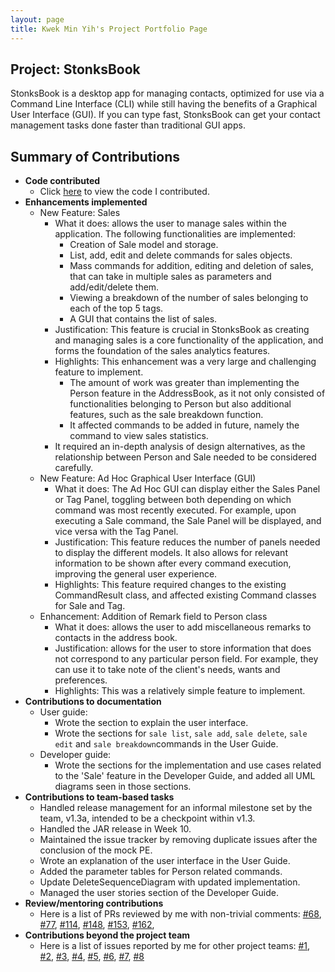 ```yaml
---
layout: page
title: Kwek Min Yih's Project Portfolio Page
---
```


## Project: StonksBook

StonksBook is a desktop app for managing contacts, optimized for use via a Command Line Interface (CLI) 
while still having the benefits of a Graphical User Interface (GUI). 
If you can type fast, StonksBook can get your contact management tasks done faster than traditional GUI apps.
 
## Summary of Contributions

* **Code contributed**
    * Click [here](https://nus-cs2103-ay2021s1.github.io/tp-dashboard/#breakdown=true&search=hakujitsu) to view the code I contributed.
* **Enhancements implemented**
    * New Feature: Sales
        * What it does: allows the user to manage sales within the application. The following functionalities are implemented:
            * Creation of Sale model and storage.
            * List, add, edit and delete commands for sales objects.
            * Mass commands for addition, editing and deletion of sales, that can take in multiple sales as parameters and add/edit/delete them.
            * Viewing a breakdown of the number of sales belonging to each of the top 5 tags.
            * A GUI that contains the list of sales.
        * Justification: This feature is crucial in StonksBook as creating and managing sales is a core functionality of the application, 
        and forms the foundation of the sales analytics features.
        * Highlights: This enhancement was a very large and challenging feature to implement.
            * The amount of work was greater than implementing the Person feature in the AddressBook, as it not only consisted of 
            functionalities belonging to Person but also additional features, such as the sale breakdown function.
            * It affected commands to be added in future, namely the command to view sales statistics. 
        * It required an in-depth analysis of design alternatives, as the relationship between Person and Sale needed to be considered carefully.
    * New Feature: Ad Hoc Graphical User Interface (GUI)
        * What it does: The Ad Hoc GUI can display either the Sales Panel or Tag Panel, 
        toggling between both depending on which command was most recently executed. 
        For example, upon executing a Sale command, the Sale Panel will be displayed, and vice versa with the Tag Panel.
        * Justification: This feature reduces the number of panels needed to display the different models.
        It also allows for relevant information to be shown after every command execution, improving the general user experience.
        * Highlights: This feature required changes to the existing CommandResult class, and affected existing Command classes for Sale and Tag.
    * Enhancement: Addition of Remark field to Person class
        * What it does: allows the user to add miscellaneous remarks to contacts in the address book. 
        * Justification: allows for the user to store information that does not correspond to any particular person field.
        For example, they can use it to take note of the client's needs, wants and preferences.
        * Highlights: This was a relatively simple feature to implement. 
* **Contributions to documentation**
    * User guide:
        * Wrote the section to explain the user interface.
        * Wrote the sections for `sale list`, `sale add`, `sale delete`, `sale edit` and `sale breakdown`commands in the User Guide.
    * Developer guide: 
        * Wrote the sections for the implementation and use cases related to the 'Sale' feature in the Developer Guide,
        and added all UML diagrams seen in those sections.
* **Contributions to team-based tasks**
    * Handled release management for an informal milestone set by the team, v1.3a, intended to be a checkpoint within v1.3.
    * Handled the JAR release in Week 10.
    * Maintained the issue tracker by removing duplicate issues after the conclusion of the mock PE. 
    * Wrote an explanation of the user interface in the User Guide.
    * Added the parameter tables for Person related commands.
    * Update DeleteSequenceDiagram with updated implementation.
    * Managed the user stories section of the Developer Guide.
* **Review/mentoring contributions**
    * Here is a list of PRs reviewed by me with non-trivial comments: [#68](https://github.com/AY2021S1-CS2103T-T11-1/tp/pull/68), [#77](https://github.com/AY2021S1-CS2103T-T11-1/tp/pull/77), [#114](https://github.com/AY2021S1-CS2103T-T11-1/tp/pull/114), [#148](https://github.com/AY2021S1-CS2103T-T11-1/tp/pull/148), [#153](https://github.com/AY2021S1-CS2103T-T11-1/tp/pull/153), [#162](https://github.com/AY2021S1-CS2103T-T11-1/tp/pull/162),
* **Contributions beyond the project team**
    * Here is a list of issues reported by me for other project teams: [#1](https://github.com/hakujitsu/ped/issues/1), 
  [#2](https://github.com/hakujitsu/ped/issues/2), [#3](https://github.com/hakujitsu/ped/issues/3), 
  [#4](https://github.com/hakujitsu/ped/issues/4), [#5](https://github.com/hakujitsu/ped/issues/5), 
  [#6](https://github.com/hakujitsu/ped/issues/6), [#7](https://github.com/hakujitsu/ped/issues/7),
  [#8](https://github.com/hakujitsu/ped/issues/8)

